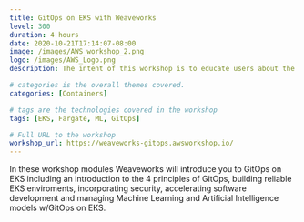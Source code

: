 ```yaml
---
title: GitOps on EKS with Weaveworks
level: 300
duration: 4 hours
date: 2020-10-21T17:14:07-08:00
image: /images/AWS_workshop_2.png
logo: /images/AWS_Logo.png
description: The intent of this workshop is to educate users about the features of Amazon EKS

# categories is the overall themes covered. 
categories: [Containers]

# tags are the technologies covered in the workshop
tags: [EKS, Fargate, ML, GitOps]

# Full URL to the workshop
workshop_url: https://weaveworks-gitops.awsworkshop.io/
---
```


In these workshop modules Weaveworks will introduce you to GitOps on EKS including an introduction to the 4 principles of GitOps, building reliable EKS enviroments, incorporating security, accelerating software development and managing Machine Learning and Artificial Intelligence models w/GitOps on EKS.